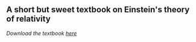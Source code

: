 ## A short but sweet textbook on Einstein's theory of relativity

*Download the textbook [here](./Relativity__A_Modern_Primer.pdf)*
